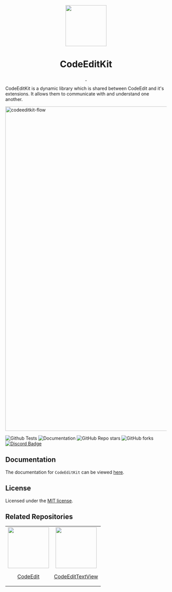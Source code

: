 <p align="center">
  <img src="https://user-images.githubusercontent.com/806104/193877051-c60d255d-0b6a-408c-bb21-6fabc5e0e60c.png" height="128">
  <h1 align="center">CodeEditKit</h1>
</p>

<p align="center">
  <a aria-label="Follow CodeEdit on Twitter" href="https://twitter.com/CodeEditApp" target="_blank">
    <img alt="" src="https://img.shields.io/badge/Follow%20@CodeEditApp-black.svg?style=for-the-badge&logo=Twitter">
  </a>
  <a aria-label="Join the community on Discord" href="https://discord.gg/vChUXVf9Em" target="_blank">
    <img alt="" src="https://img.shields.io/badge/Join%20the%20community-black.svg?style=for-the-badge&logo=Discord">
  </a>
</p>

CodeEditKit is a dynamic library which is shared between CodeEdit and it's extensions. It allows them to communicate with and understand one another.

<img width="1012" alt="codeeditkit-flow" src="https://user-images.githubusercontent.com/806104/195005341-5be28322-415b-408b-a98a-49a63367106c.png">

![Github Tests](https://img.shields.io/github/workflow/status/CodeEditApp/CodeEditKit/tests/main?label=tests&style=flat-square)
![Documentation](https://img.shields.io/github/workflow/status/CodeEditApp/CodeEditKit/build-documentation/main?label=docs&style=flat-square)
![GitHub Repo stars](https://img.shields.io/github/stars/CodeEditApp/CodeEditKit?style=flat-square)
![GitHub forks](https://img.shields.io/github/forks/CodeEditApp/CodeEditKit?style=flat-square)
[![Discord Badge](https://img.shields.io/discord/951544472238444645?color=5865F2&label=Discord&logo=discord&logoColor=white&style=flat-square)](https://discord.gg/vChUXVf9Em)

## Documentation

The documentation for `CodeEditKit` can be viewed [here](https://codeeditapp.github.io/CodeEditKit/documentation/codeeditkit/).

## License

Licensed under the [MIT license](https://github.com/CodeEditApp/CodeEdit/blob/main/LICENSE.md).

## Related Repositories

<table>
  <tr>
    <td align="center">
      <a href="https://github.com/CodeEditApp/CodeEdit">
        <img src="https://user-images.githubusercontent.com/806104/163099605-4eaedd33-8441-4125-9ca1-a7ccb2f62a74.png" height="128">
        <p>CodeEdit</p>
      </a>
    </td>
    <td align="center">
      <a href="https://github.com/CodeEditApp/CodeEditTextView">
        <img src="https://user-images.githubusercontent.com/806104/175655252-d77cef62-31f5-4f40-a2ad-c1406a6dd1b9.png" height="128">
        <p>CodeEditTextView</p>
      </a>
    </td>
  </tr>
</table>
